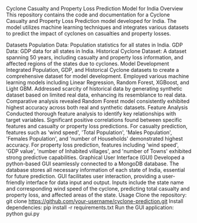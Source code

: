 Cyclone Casualty and Property Loss Prediction Model for India
Overview
This repository contains the code and documentation for a Cyclone Casualty and Property Loss Prediction model developed for India. The model utilizes machine learning techniques and integrates various datasets to predict the impact of cyclones on casualties and property losses.

Datasets
Population Data: Population statistics for all states in India.
GDP Data: GDP data for all states in India.
Historical Cyclone Dataset: A dataset spanning 50 years, including casualty and property loss information, and affected regions of the states due to cyclones.
Model Development
Integrated Population, GDP, and Historical Cyclone datasets to create a comprehensive dataset for model development.
Employed various machine learning models including Linear Regression, Random Forest, XGBoost, and Light GBM.
Addressed scarcity of historical data by generating synthetic dataset based on limited real data, enhancing its resemblance to real data.
Comparative analysis revealed Random Forest model consistently exhibited highest accuracy across both real and synthetic datasets.
Feature Analysis
Conducted thorough feature analysis to identify key relationships with target variables.
Significant positive correlations found between specific features and casualty or property loss predictions.
For casualty prediction, features such as 'wind speed', 'Total Population', 'Males Population', 'Females Population', and 'number of Households' demonstrated highest accuracy.
For property loss prediction, features including 'wind speed', 'GDP value', 'number of Inhabited villages', and 'number of Towns' exhibited strong predictive capabilities.
Graphical User Interface (GUI)
Developed a python-based GUI seamlessly connected to a MongoDB database.
The database stores all necessary information of each state of India, essential for future prediction.
GUI facilitates user interaction, providing a user-friendly interface for data input and output.
Inputs include the state name and corresponding wind speed of the cyclone, predicting total casualty and property loss, and affected areas of the state.
Usage
Clone the repository: git clone https://github.com/your-username/cyclone-prediction.git
Install dependencies: pip install -r requirements.txt
Run the GUI application: python gui.py

